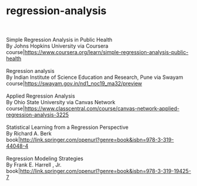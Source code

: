 # regression-analysis<br><br>

Simple Regression Analysis in Public Health<br>By Johns Hopkins University via Coursera<br>course|https://www.coursera.org/learn/simple-regression-analysis-public-health<br><br>
Regression analysis<br>By Indian Institute of Science Education and Research, Pune via Swayam<br>course|https://swayam.gov.in/nd1_noc19_ma32/preview<br><br>
Applied Regression Analysis<br>By Ohio State University via Canvas Network<br>course|https://www.classcentral.com/course/canvas-network-applied-regression-analysis-3225<br><br>
Statistical Learning from a Regression Perspective<br>By Richard A. Berk<br>book|http://link.springer.com/openurl?genre=book&isbn=978-3-319-44048-4<br><br>
Regression Modeling Strategies<br>By Frank E. Harrell , Jr.<br>book|http://link.springer.com/openurl?genre=book&isbn=978-3-319-19425-7<br><br>
